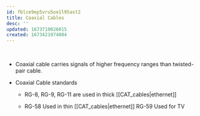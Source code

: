 ```yaml
---
id: fblce9ep5vru5oe1l95ast2
title: Coaxial Cables
desc: ''
updated: 1673710026015
created: 1673421974004
---
```

 

-   Coaxial cable carries signals of higher frequency ranges than twisted-pair cable.

-   Coaxial Cable standards

    -   RG-8, RG-9, RG-11 are used in thick [[CAT_cables|ethernet]]

    -   RG-58 Used in thin [[CAT_cables|ethernet]] RG-59 Used for TV
